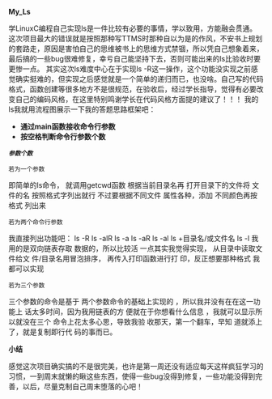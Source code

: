 **My_Ls**



学LinuxC编程自己实现ls是一件比较有必要的事情，学以致用，方能融会贯通。这次项目最大的错误就是按照那种写TTMS时那种自以为是的作风，不安书上规划的套路走，原因是害怕自己的思维被书上的思维方式禁锢，所以凭自己想象着来，最后搞的一些bug很难修复，幸亏自己能坚持下去，否则可能出来的ls比验收时要更惨一点。
其实这次ls难度中心在于实现ls -R这一操作，这个功能没实现之前感觉确实挺难的，但实现之后感觉就是一个简单的递归而已，也没啥。自己写的代码格式，函数创建等很多地方不是很规范，在验收后，经过学长指导，觉得有必要改变自己的编码风格，在这里特别鸣谢学长在代码风格方面提的建议了！！！
我的ls我就用流程图展示一下我的答题思路框架吧：

- **通过main函数接收命令行参数**
- **按空格判断命令行参数个数**


 ***`参数个数`***


`若为一个参数`


即简单的ls命令，
就调用getcwd函数
根据当前目录名再
打开目录下的文件将
文件的名
按照格式字列出就行
不过要根据不同文件
属性各种，添加
不同颜色再按格式
列出来

`若为两个命令行参数`


我直接列出功能吧：
ls -R
ls -alR
ls -a
ls -aR
ls -al
ls +目录名/或文件名
ls -l
我用的是双向链表存取
数据的，所以比较活
一点其实我觉得实现，
从目录中读取文件给文
件/目录名用冒泡排序，
再传入打印函数进行打
印，反正想要那种格式
我都可以实现

`若为三个参数`


三个参数的命令是基于
两个参数命令的基础上实现的
，所以我并没有在在这一功能上
话太多时间，因为我用链表的方
便就在于你想看什么信息
，我就可以显示所以就没在三个
命令上花太多心思，导致我验
收那天，第一个翻车，早知
道就添上了，就是复制即行代
码的事而已。


**小结**

感觉这次项目确实搞的不是很完美，也许是第一周还没有适应每天这样疯狂学习的习惯，一到周末就懒的瞅这些东西，使得一些bug没得到修复，一些功能没得到完善，以后，尽量克制自己周末堕落的心吧！
